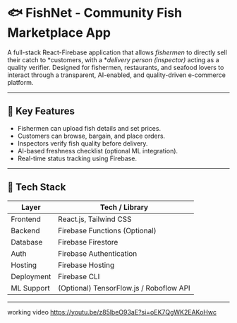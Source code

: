 # 🐟 FishNet - Community Fish Marketplace App

A full-stack React-Firebase application that allows *fishermen* to directly sell their catch to *customers, with a **delivery person (inspector)* acting as a quality verifier. Designed for fishermen, restaurants, and seafood lovers to interact through a transparent, AI-enabled, and quality-driven e-commerce platform.

---

## 🚀 Key Features

- Fishermen can upload fish details and set prices.
- Customers can browse, bargain, and place orders.
- Inspectors verify fish quality before delivery.
- AI-based freshness checklist (optional ML integration).
- Real-time status tracking using Firebase.

---

## 🧱 Tech Stack

| Layer        | Tech / Library                         |
|--------------|----------------------------------------|
| Frontend     | React.js, Tailwind CSS                 |
| Backend      | Firebase Functions (Optional)          |
| Database     | Firebase Firestore                     |
| Auth         | Firebase Authentication                |
| Hosting      | Firebase Hosting                       |
| Deployment   | Firebase CLI                           |
| ML Support   | (Optional) TensorFlow.js / Roboflow API|

---
working video
https://youtu.be/z85lbeO93aE?si=oEK7QgWK2EAKoHwc
